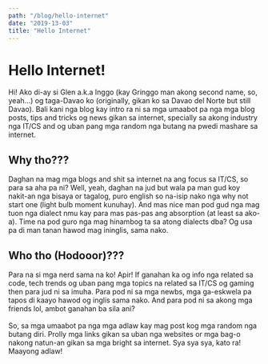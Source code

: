 ```yaml
---
path: "/blog/hello-internet"
date: "2019-13-03"
title: "Hello Internet"
---
```

# Hello Internet!

Hi! Ako di-ay si Glen a.k.a Inggo (kay Gringgo man akong second name, so, yeah...) og taga-Davao ko (originally, gikan ko sa Davao del Norte but still Davao). Bali kani nga blog kay intro ra ni sa mga umaabot pa nga mga blog posts, tips and tricks og news gikan sa internet, specially sa akong industry nga IT/CS and og uban pang mga random nga butang na pwedi mashare sa internet. 

## Why tho???
Daghan na mag mga blogs and shit sa internet na ang focus sa IT/CS, so para sa aha pa ni? Well, yeah, daghan na jud but wala pa man gud koy nakit-an nga bisaya or tagalog, puro english so na-isip nako nga why not start one (light bulb moment kunuhay). And mas nice man pod gud nga mag tuon nga dialect nmu kay para mas pas-pas ang absorption (at least sa ako-a). Time na pod guro nga mag hinambog ta sa atong dialects dba? Og usa pa di man tanan hawod mag ininglis, sama nako.

## Who tho (Hodooor)???
Para na si mga nerd sama na ko! Apir! If ganahan ka og info nga related sa code, tech trends og uban pang mga topics na related sa IT/CS og gaming then para jud ni sa imuha. Para pod ni sa mga newbs, mga ga-eskwela pa tapos di kaayo hawod og inglis sama nako. And para pod ni sa akong mga friends lol, ambot ganahan ba sila ani?
<br>
<br>
So, sa mga umaabot pa nga mga adlaw kay mag post kog mga random nga butang diri. Prolly mga links gikan sa uban nga websites or mga bag-o nakong natun-an gikan sa mga bright sa internet. Sya sya sya, kato ra! Maayong adlaw!


